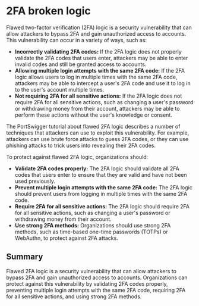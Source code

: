 # 2FA broken logic

Flawed two-factor verification (2FA) logic is a security vulnerability that can allow attackers to bypass 2FA and gain unauthorized access to accounts. This vulnerability can occur in a variety of ways, such as:

* **Incorrectly validating 2FA codes:** If the 2FA logic does not properly validate the 2FA codes that users enter, attackers may be able to enter invalid codes and still be granted access to accounts.
* **Allowing multiple login attempts with the same 2FA code:** If the 2FA logic allows users to log in multiple times with the same 2FA code, attackers may be able to intercept a user's 2FA code and use it to log in to the user's account multiple times.
* **Not requiring 2FA for all sensitive actions:** If the 2FA logic does not require 2FA for all sensitive actions, such as changing a user's password or withdrawing money from their account, attackers may be able to perform these actions without the user's knowledge or consent.

The PortSwigger tutorial about flawed 2FA logic describes a number of techniques that attackers can use to exploit this vulnerability. For example, attackers can use brute force attacks to guess 2FA codes, or they can use phishing attacks to trick users into revealing their 2FA codes.

To protect against flawed 2FA logic, organizations should:

* **Validate 2FA codes properly:** The 2FA logic should validate all 2FA codes that users enter to ensure that they are valid and have not been used previously.
* **Prevent multiple login attempts with the same 2FA code:** The 2FA logic should prevent users from logging in multiple times with the same 2FA code.
* **Require 2FA for all sensitive actions:** The 2FA logic should require 2FA for all sensitive actions, such as changing a user's password or withdrawing money from their account.
* **Use strong 2FA methods:** Organizations should use strong 2FA methods, such as time-based one-time passwords (TOTPs) or WebAuthn, to protect against 2FA attacks.

## Summary

Flawed 2FA logic is a security vulnerability that can allow attackers to bypass 2FA and gain unauthorized access to accounts. Organizations can protect against this vulnerability by validating 2FA codes properly, preventing multiple login attempts with the same 2FA code, requiring 2FA for all sensitive actions, and using strong 2FA methods.